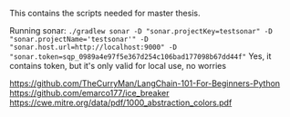 This contains the scripts needed for master thesis.

Running sonar: `./gradlew sonar -D "sonar.projectKey=testsonar" -D "sonar.projectName='testsonar'" -D "sonar.host.url=http://localhost:9000" -D "sonar.token=sqp_0989a4e97f5e367d254c106bad177098b67dd44f"`
Yes, it contains token, but it's only valid for local use, no worries


https://github.com/TheCurryMan/LangChain-101-For-Beginners-Python
https://github.com/emarco177/ice_breaker
https://cwe.mitre.org/data/pdf/1000_abstraction_colors.pdf